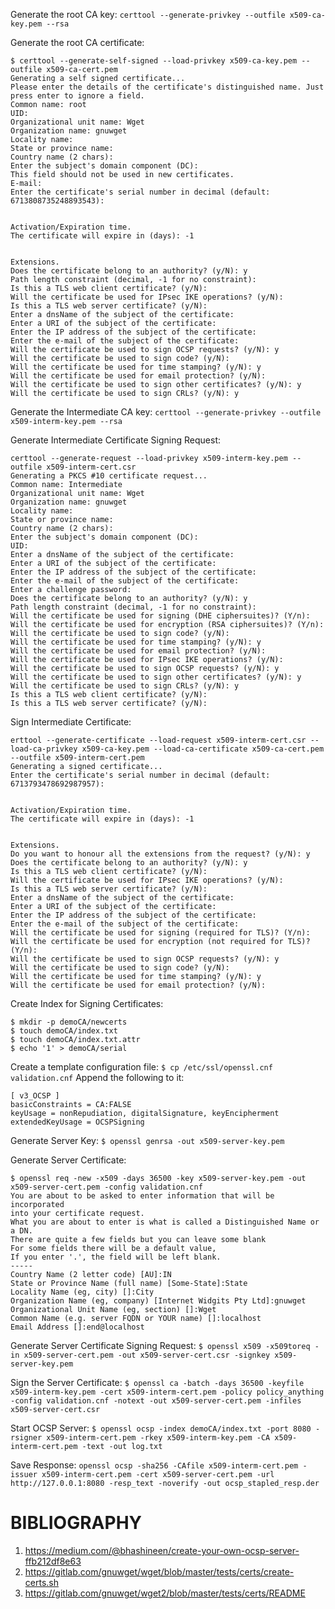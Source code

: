 Generate the root CA key:
`certtool --generate-privkey --outfile x509-ca-key.pem --rsa`

Generate the root CA certificate:
```
$ certtool --generate-self-signed --load-privkey x509-ca-key.pem --outfile x509-ca-cert.pem 
Generating a self signed certificate...
Please enter the details of the certificate's distinguished name. Just press enter to ignore a field.
Common name: root
UID: 
Organizational unit name: Wget
Organization name: gnuwget
Locality name: 
State or province name: 
Country name (2 chars): 
Enter the subject's domain component (DC): 
This field should not be used in new certificates.
E-mail: 
Enter the certificate's serial number in decimal (default: 6713808735248893543): 


Activation/Expiration time.
The certificate will expire in (days): -1


Extensions.
Does the certificate belong to an authority? (y/N): y
Path length constraint (decimal, -1 for no constraint): 
Is this a TLS web client certificate? (y/N): 
Will the certificate be used for IPsec IKE operations? (y/N): 
Is this a TLS web server certificate? (y/N): 
Enter a dnsName of the subject of the certificate: 
Enter a URI of the subject of the certificate: 
Enter the IP address of the subject of the certificate: 
Enter the e-mail of the subject of the certificate: 
Will the certificate be used to sign OCSP requests? (y/N): y
Will the certificate be used to sign code? (y/N): 
Will the certificate be used for time stamping? (y/N): y
Will the certificate be used for email protection? (y/N): 
Will the certificate be used to sign other certificates? (y/N): y
Will the certificate be used to sign CRLs? (y/N): y
```
Generate the Intermediate CA key:
`certtool --generate-privkey --outfile x509-interm-key.pem --rsa`

Generate Intermediate Certificate Signing Request:
```
certtool --generate-request --load-privkey x509-interm-key.pem --outfile x509-interm-cert.csr
Generating a PKCS #10 certificate request...
Common name: Intermediate
Organizational unit name: Wget
Organization name: gnuwget
Locality name:
State or province name:
Country name (2 chars):
Enter the subject's domain component (DC):
UID:
Enter a dnsName of the subject of the certificate:
Enter a URI of the subject of the certificate:
Enter the IP address of the subject of the certificate:
Enter the e-mail of the subject of the certificate:
Enter a challenge password:
Does the certificate belong to an authority? (y/N): y
Path length constraint (decimal, -1 for no constraint):
Will the certificate be used for signing (DHE ciphersuites)? (Y/n):
Will the certificate be used for encryption (RSA ciphersuites)? (Y/n):
Will the certificate be used to sign code? (y/N):
Will the certificate be used for time stamping? (y/N): y
Will the certificate be used for email protection? (y/N):
Will the certificate be used for IPsec IKE operations? (y/N):
Will the certificate be used to sign OCSP requests? (y/N): y
Will the certificate be used to sign other certificates? (y/N): y
Will the certificate be used to sign CRLs? (y/N): y
Is this a TLS web client certificate? (y/N):
Is this a TLS web server certificate? (y/N):
```

Sign Intermediate Certificate:
```
erttool --generate-certificate --load-request x509-interm-cert.csr --load-ca-privkey x509-ca-key.pem --load-ca-certificate x509-ca-cert.pem --outfile x509-interm-cert.pem
Generating a signed certificate...
Enter the certificate's serial number in decimal (default: 6713793478692987957): 


Activation/Expiration time.
The certificate will expire in (days): -1


Extensions.
Do you want to honour all the extensions from the request? (y/N): y
Does the certificate belong to an authority? (y/N): y
Is this a TLS web client certificate? (y/N): 
Will the certificate be used for IPsec IKE operations? (y/N): 
Is this a TLS web server certificate? (y/N): 
Enter a dnsName of the subject of the certificate: 
Enter a URI of the subject of the certificate: 
Enter the IP address of the subject of the certificate: 
Enter the e-mail of the subject of the certificate: 
Will the certificate be used for signing (required for TLS)? (Y/n): 
Will the certificate be used for encryption (not required for TLS)? (Y/n): 
Will the certificate be used to sign OCSP requests? (y/N): y
Will the certificate be used to sign code? (y/N): 
Will the certificate be used for time stamping? (y/N): y
Will the certificate be used for email protection? (y/N):
```

Create Index for Signing Certificates:
```
$ mkdir -p demoCA/newcerts
$ touch demoCA/index.txt
$ touch demoCA/index.txt.attr
$ echo '1' > demoCA/serial
```

Create a template configuration file:
`$ cp /etc/ssl/openssl.cnf validation.cnf`
Append the following to it:
```
[ v3_OCSP ]
basicConstraints = CA:FALSE
keyUsage = nonRepudiation, digitalSignature, keyEncipherment
extendedKeyUsage = OCSPSigning
```

Generate Server Key:
`$ openssl genrsa -out x509-server-key.pem`

Generate Server Certificate:
```
$ openssl req -new -x509 -days 36500 -key x509-server-key.pem -out x509-server-cert.pem -config validation.cnf
You are about to be asked to enter information that will be incorporated
into your certificate request.
What you are about to enter is what is called a Distinguished Name or a DN.
There are quite a few fields but you can leave some blank
For some fields there will be a default value,
If you enter '.', the field will be left blank.
-----
Country Name (2 letter code) [AU]:IN
State or Province Name (full name) [Some-State]:State
Locality Name (eg, city) []:City
Organization Name (eg, company) [Internet Widgits Pty Ltd]:gnuwget
Organizational Unit Name (eg, section) []:Wget
Common Name (e.g. server FQDN or YOUR name) []:localhost
Email Address []:end@localhost
```

Generate Server Certificate Signing Request:
`$ openssl x509 -x509toreq -in x509-server-cert.pem -out x509-server-cert.csr -signkey x509-server-key.pem`

Sign the Server Certificate:
`$ openssl ca -batch -days 36500 -keyfile x509-interm-key.pem -cert x509-interm-cert.pem -policy policy_anything -config validation.cnf -notext -out x509-server-cert.pem -infiles x509-server-cert.csr`

Start OCSP Server:
`$ openssl ocsp -index demoCA/index.txt -port 8080 -rsigner x509-interm-cert.pem -rkey x509-interm-key.pem -CA x509-interm-cert.pem -text -out log.txt`

Save Response:
`openssl ocsp -sha256 -CAfile x509-interm-cert.pem -issuer x509-interm-cert.pem -cert x509-server-cert.pem -url http://127.0.0.1:8080 -resp_text -noverify -out ocsp_stapled_resp.der`

BIBLIOGRAPHY
===
1. https://medium.com/@bhashineen/create-your-own-ocsp-server-ffb212df8e63
2. https://gitlab.com/gnuwget/wget/blob/master/tests/certs/create-certs.sh
3. https://gitlab.com/gnuwget/wget2/blob/master/tests/certs/README


